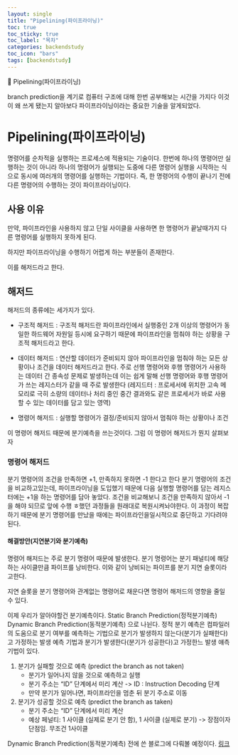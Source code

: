 ```yaml
---
layout: single
title: "Pipelining(파이프라이닝)"
toc: true
toc_sticky: true
toc_label: "목차"
categories: backendstudy
toc_icon: "bars"
tags: [backendstudy]
---
```

📘 Pipelining(파이프라이닝)

branch prediction을 계기로 컴퓨터 구조에 대해 한번 공부해보는 시간을 가지다
이것이 왜 쓰게 됐는지 알아보다 파이프라이닝이라는 중요한 기술을 알게되었다.

# Pipelining(파이프라이닝)

명령어를 순차적을 실행하는 프로세스에 적용되는 기술이다.
한번에 하나의 명령어만 실행하는 것이 아니라 하나의 명령어가 실행되는 도중에 다른 명령어 실행을 시작하는 식으로
동시에 여러개의 명령어를 실행하는 기법이다. 
즉, 한 명령어의 수행이 끝나기 전에 다른 명령어의 수행하는 것이 파이프라이닝이다.

## 사용 이유
만약, 파이프라인을 사용하지 않고 단일 사이클을 사용하면 한 명령어가 끝날때가지 다른 명령어를 실행하지 못하게 된다.

하지만 파이프라이닝을 수행하기 어렵게 하는 부분들이 존재한다.

이를 해저드라고 한다.

## 해저드
해저드의 종류에는 세가지가 있다.

- 구조적 해저드 : 구조적 해저드란 파이프라인에서 실행중인 2개 이상의 명령어가 동일한 하드웨어 자원일 등시에 요구하기 때문에 파이프라인을 멈춰야 하는 상황을 구조적 해저드라고 한다.

- 데이터 해저드 : 연산할 데이터가 준비되지 않아 파이프라인을 멈춰야 하는 모든 상황이나 조건을 데이터 해저드라고 한다. 주로 선행 명령어와 후행 명령어가 사용하는 데이터 간 종속성 문제로 발생하는데 이는 쉽게 말해 선행 명령어와 후행 명령어가 쓰는 레지스터가 같을 때 주로 발생한다
(레지드터 : 프로세서에 위치한 고속 메모리로 극히 소량의 데이터나 처리 중인 중간 결과와도 같은 프로세서가 바로 사용할 수 있는 데이터를 담고 있는 영역)

- 명령어 해저드 : 실행할 명령어가 결정/준비되지 않아서 멈춰야 하는 상황이나 조건 

이 명령어 해저드 때문에 분기예측을 쓰는것이다. 그럼 이 명령어 해저드가 뭔지 살펴보자

### 명령어 해저드
분기 명령어의 조건을 만족하면 +1, 만족하지 못하면 -1 한다고 한다
분기 명령어의 조건을 비교하고있는데, 파이프라이닝을 도입했기 때문에 다음 실행할 명령어를 담는 레지스터에는 +1을 하는 명령어를 담아 놓았다.
조건을 비교해보니 조건을 만족하지 않아서 -1을 해야 되므로 앞에 수행 ㅎ했던 과정들을 원래대로 복원시켜놔야한다. 
이 과정이 복잡하기 때문에 분기 명령어를 만났을 때에는 파이프라인을일시적으로 중단하고 기다려야 된다.


#### 해결방안(지연분기와 분기예측)
명령어 해저드는 주로 분기 명령어 때문에 발생한다.
분기 명령어는 분기 패널티에 해당하는 사이클만큼 파이프를 낭비한다.
이와 같이 낭비되는 파이프를 분기 지연 슬롯이라고한다.

지연 슬롯을 분기 명령어와 관계없는 명령어로 채운다면 명령어 해저드의 영향을 줄일 수 있다.

이제 우리가 알아야할건 분기예측이다.
Static Branch Prediction(정적분기예측)
Dynamic Branch Prediction(동적분기예측)
으로 나뉜다.
정적 분기 예측은 컴파일러의 도움으로 분기 여부를 예측하는 기법으로 분기가 발생하지 않는다(분기가 실패한다)고 가정하는 발생 예측 기법과 분기가 발생한다(분기가 성공한다)고 가정한느 발생 얘측기법이 있다.
1. 분기가 실패할 것으로 예측 (predict the branch as not taken)
    - 분기가 일어나지 않을 것으로 예측하고 실행
    - 분기 주소는 “ID” 단계에서 미리 계산 -> ID : Instruction Decoding 단계
    - 만약 분기가 일어나면, 파이프라인을 멈춘 뒤 분기 주소로 이동
2. 분기가 성공할 것으로 예측 (predict the branch as taken)
    - 분기 주소는 “ID” 단계에서 미리 계산
    - 예상 페널티: 1 사이클 (실제로 분기 안 함), 1 사이클 (실제로 분기) -> 장점이자 단점임. 무조건 1사이클

Dynamic Branch Prediction(동적분기예측) 전에 쓴 블로그에 다뤄볼 예정이다. 
[링크](https://0sik.github.io/backendstudy/backendstudy-Branch-Prediction(%EB%B6%84%EA%B8%B0%EC%98%88%EC%B8%A1)/)




